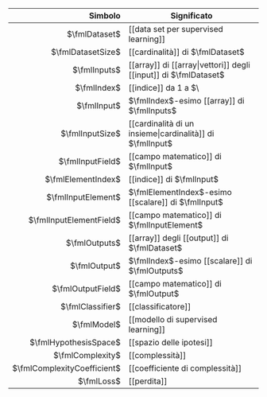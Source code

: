 
|                     Simbolo | Significato                                                      |
| --------------------------: | ---------------------------------------------------------------- |
|               $\fmlDataset$ | [[data set per supervised learning]]                             |
|           $\fmlDatasetSize$ | [[cardinalità]] di $\fmlDataset$                                 |
|                $\fmlInputs$ | [[array]] di [[array\|vettori]] degli [[input]] di $\fmlDataset$ |
|                 $\fmlIndex$ | [[indice]] da $1$ a $\                                           |
|                 $\fmlInput$ | $\fmlIndex$-esimo [[array]] di $\fmlInputs$                      |
|             $\fmlInputSize$ | [[cardinalità di un insieme\|cardinalità]] di $\fmlInput$        |
|            $\fmlInputField$ | [[campo matematico]] di $\fmlInput$                              |
|          $\fmlElementIndex$ | [[indice]] di $\fmlInput$                                        |
|          $\fmlInputElement$ | $\fmlElementIndex$-esimo [[scalare]] di $\fmlInput$              |
|     $\fmlInputElementField$ | [[campo matematico]] di $\fmlInputElement$                       |
|               $\fmlOutputs$ | [[array]] degli [[output]] di $\fmlDataset$                      |
|                $\fmlOutput$ | $\fmlIndex$-esimo [[scalare]] di $\fmlOutputs$                   |
|           $\fmlOutputField$ | [[campo matematico]] di $\fmlOutput$                             |
|            $\fmlClassifier$ | [[classificatore]]                                               |
|                 $\fmlModel$ | [[modello di supervised learning]]                               |
|       $\fmlHypothesisSpace$ | [[spazio delle ipotesi]]                                         |
|            $\fmlComplexity$ | [[complessità]]                                                  |
| $\fmlComplexityCoefficient$ | [[coefficiente di complessità]]                                  |
|                  $\fmlLoss$ | [[perdita]]                                                      |
